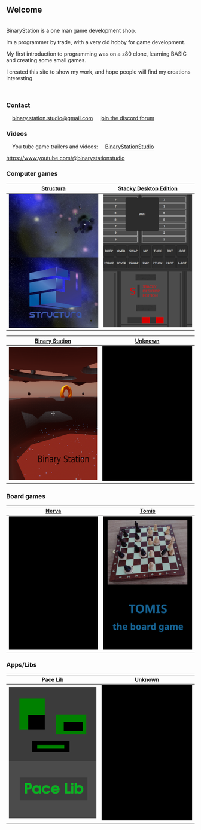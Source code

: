 ## Welcome

<br>
BinaryStation is a one man game development shop.

Im a programmer by trade,
with a very old hobby for game development.

My first introduction to programming was on a z80 clone,
learning BASIC and creating some small games.

I created this site to show my work, and hope people will find my creations interesting.

<br>

### Contact

&nbsp;&nbsp;&nbsp;&nbsp;<binary.station.studio@gmail.com>
&nbsp;&nbsp;&nbsp;&nbsp;[join the discord forum](https://discord.gg/xQmygsyg)

### Videos

&nbsp;&nbsp;&nbsp;&nbsp;You tube game trailers and videos:
&nbsp;&nbsp;&nbsp;&nbsp;[BinaryStationStudio](https://www.youtube.com/@binarystationstudio)
 

https://www.youtube.com/@binarystationstudio

### Computer games

| [Structura](https://binary-station.github.io/Structura) | [Stacky Desktop Edition](https://binary-station.github.io/StackyDesktopEdition) |
| --- | --- |
| [![image](images/structura_library.jpg)](https://binary-station.github.io/Structura)  | [![image](images/stackydesktopedition_library.png)](https://binary-station.github.io/StackyDesktopEdition) |

| [Binary Station](https://binary-station.github.io/BinaryStation) | [Unknown](https://binary-station.github.io/Unknown)
| --- | --- |
| [![image](images/binarystation_library.png)](https://binary-station.github.io/BinaryStation) | [![image](images/unknown_library.png)](https://binary-station.github.io/Unknown)

### Board games

| [Nerva](https://binary-station.github.io/Nerva) | [Tomis](https://binary-station.github.io/Tomis)
| --- | --- |
| [![image](images/nerva_library.png)](https://binary-station.github.io/Nerva) | [![image](images/tomis_library.png)](https://binary-station.github.io/Tomis)

### Apps/Libs

| [Pace Lib](https://binary-station.github.io/PaceLib) | [Unknown](https://binary-station.github.io/Unknown)
| --- | --- |
| [![image](images/pacelib_library.png)](https://binary-station.github.io/PaceLib) | [![image](images/unknown_library.png)](https://binary-station.github.io/Unknown)


